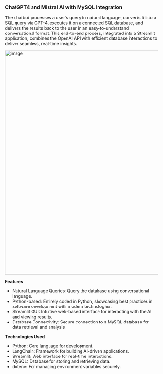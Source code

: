 ### ChatGPT4 and Mistral AI with MySQL Integration

The chatbot processes a user's query in natural language, converts it into a SQL query via GPT-4, executes it on a connected SQL database, and delivers the results back to the user in an easy-to-understand conversational format. This end-to-end process, integrated into a Streamlit application, combines the OpenAI API with efficient database interactions to deliver seamless, real-time insights.

<img width="739" alt="image" src="https://github.com/user-attachments/assets/746f8c66-965c-4c56-8696-2be7b6e4e365">



**Features** 
- Natural Language Queries: Query the database using conversational language.
- Python-based: Entirely coded in Python, showcasing best practices in software development with modern technologies.
- Streamlit GUI: Intuitive web-based interface for interacting with the AI and viewing results.
- Database Connectivity: Secure connection to a MySQL database for data retrieval and analysis.


**Technologies Used**
- Python: Core language for development.
- LangChain: Framework for building AI-driven applications.
- Streamlit: Web interface for real-time interactions.
- MySQL: Database for storing and retrieving data.
- dotenv: For managing environment variables securely.
